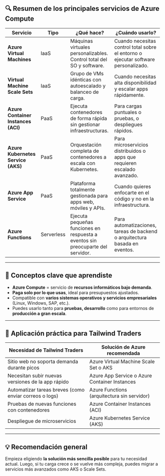 

## 🔍 Resumen de los principales servicios de Azure Compute

| Servicio                          | Tipo       | ¿Qué hace?                                                                 | ¿Cuándo usarlo? |
|----------------------------------|------------|----------------------------------------------------------------------------|------------------|
| **Azure Virtual Machines**       | IaaS       | Máquinas virtuales personalizables. Control total del SO y software.       | Cuando necesitas control total sobre el entorno o ejecutar software personalizado. |
| **Virtual Machine Scale Sets**   | IaaS       | Grupo de VMs idénticas con autoescalado y balanceo de carga.               | Cuando necesitas alta disponibilidad y escalar apps rápidamente. |
| **Azure Container Instances (ACI)** | PaaS    | Ejecuta contenedores de forma rápida sin gestionar infraestructuras.       | Para cargas puntuales o pruebas, o despliegues rápidos. |
| **Azure Kubernetes Service (AKS)** | PaaS    | Orquestación completa de contenedores a escala con Kubernetes.             | Para microservicios distribuidos o apps que requieren escalado avanzado. |
| **Azure App Service**            | PaaS       | Plataforma totalmente gestionada para apps web, móviles y APIs.            | Cuando quieres enfocarte en el código y no en la infraestructura. |
| **Azure Functions**              | Serverless | Ejecuta pequeñas funciones en respuesta a eventos sin preocuparte del servidor. | Para automatizaciones, tareas de backend o arquitectura basada en eventos. |

---

## 🧠 Conceptos clave que aprendiste

- **Azure Compute** = servicio de **recursos informáticos bajo demanda**.
- **Paga solo por lo que usas**, ideal para presupuestos ajustados.
- Compatible con **varios sistemas operativos y servicios empresariales** (Linux, Windows, SAP, etc.).
- Puedes usarlo tanto para **pruebas, desarrollo** como para entornos de **producción a gran escala**.

---

## 🎯 Aplicación práctica para Tailwind Traders

| Necesidad de Tailwind Traders                         | Solución de Azure recomendada                         |
|--------------------------------------------------------|-------------------------------------------------------|
| Sitio web no soporta demanda durante picos             | Azure Virtual Machine Scale Set o AKS                |
| Necesitan subir nuevas versiones de la app rápido      | Azure App Service o Azure Container Instances         |
| Automatizar tareas breves (como enviar correos o logs) | Azure Functions (arquitectura sin servidor)           |
| Pruebas de nuevas funciones con contenedores           | Azure Container Instances (ACI)                       |
| Despliegue de microservicios                           | Azure Kubernetes Service (AKS)                        |

---

## 💡 Recomendación general

Empieza eligiendo **la solución más sencilla posible** para tu necesidad actual. Luego, si tu carga crece o se vuelve más compleja, puedes migrar a servicios más avanzados como AKS o Scale Sets.

